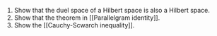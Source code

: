 1. Show that the duel space of a Hilbert space is also a Hilbert space.
2. Show that the theorem in [[Parallelgram identity]].
3. Show the [[Cauchy-Scwarch inequality]]. 